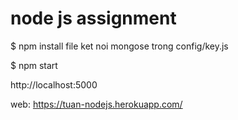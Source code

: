 # node js assignment


$ npm install
file ket noi mongose trong config/key.js


$ npm start


 http://localhost:5000

web: https://tuan-nodejs.herokuapp.com/
